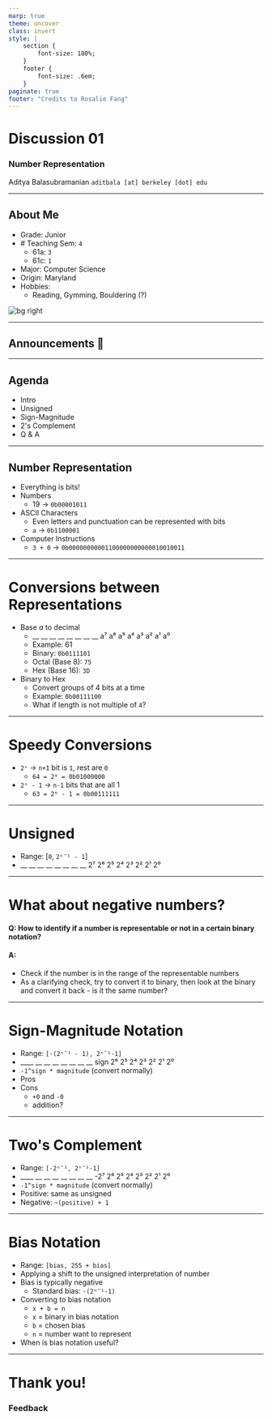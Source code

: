 ```yaml
---
marp: true
theme: uncover
class: invert
style: |
    section {
        font-size: 180%;
    }
    footer {
        font-size: .6em;
    }
paginate: true
footer: "Credits to Rosalie Fang"
---
```


<!-- 
_paginate: false
_footer: Slides available at [`teaching.aditbala.com`](https://teaching.aditbala.com)
_class: invert
-->

# <!--fit--> Discussion 01

### Number Representation

Aditya Balasubramanian
`aditbala [at] berkeley [dot] edu`

---

## About Me

- Grade: Junior
- \# Teaching Sem: `4`
    - 61a: `3`
    - 61c: `1`
- Major: Computer Science
- Origin: <!-- 
_class: invert
_footer: __/__
_backgroundColor: #2222
-->Maryland
- Hobbies:
  * Reading, Gymming, Bouldering (?)

![bg right](https://i.imgur.com/WNUiTk7.jpg)

---


## Announcements :mega:


---

## Agenda

- Intro
- Unsigned
- Sign-Magnitude
- 2's Complement
- Q & A

---

## Number Representation

* Everything is bits!
* Numbers
    - 19 -> `0b00001011`
* ASCII Characters
    - Even letters and punctuation can be represented with bits
    - `a` -> `0b1100001`
* Computer Instructions
    - `3 + 0` -> `0b00000000001100000000000010010011`

---

# Conversions between Representations

- Base *a* to decimal
    - \__ __ __ __ __ __ __ __
       a⁷ a⁶ a⁵ a⁴ a³ a² a¹ a⁰ 
    - Example: 61
    - Binary: `0b0111101`
    - Octal (Base 8): `75`
    - Hex (Base 16): `3D`
- Binary to Hex
    - Convert groups of 4 bits at a time
    - Example: `0b00111100`
    - What if length is not multiple of `4`?

--- 

# Speedy Conversions

- `2ⁿ` -> `n+1` bit is `1`, rest are `0`
    * `64 = 2⁶ = 0b01000000`
- `2ⁿ - 1` -> `n-1` bits that are all 1
    * `63 = 2⁶ - 1 = 0b00111111`

---

# Unsigned

- Range: [`0`, `2ⁿ¯¹ - 1`]
- \__ __ __ __ __ __ __ __
   2⁷ 2⁶ 2⁵ 2⁴ 2³ 2² 2¹ 2⁰

---
<!-- 
_class: invert
_footer: __/__
_backgroundColor: #8888
-->

# What about negative numbers?

#### Q: How to identify if a number is representable or not in a certain binary notation?

#### A:


- Check if the number is in the range of the representable numbers
- As a clarifying check, try to convert it to binary, then look at the binary and convert it back - is it the same number?

---

# Sign-Magnitude Notation

- Range: `[-(2ⁿ¯¹ - 1), 2ⁿ¯¹-1]`
- \____ __ __ __ __ __ __ __
   sign 2⁶ 2⁵ 2⁴ 2³ 2² 2¹ 2⁰
- `-1^sign * magnitude` (convert normally)
- Pros
- Cons
    - `+0` and `-0`
    - addition?

---

# Two's Complement

- Range: `[-2ⁿ¯¹, 2ⁿ¯¹-1]`
- \____ __ __ __ __ __ __ __
   -2⁷ 2⁶ 2⁵ 2⁴ 2³ 2² 2¹ 2⁰
- `-1^sign * magnitude` (convert normally)
- Positive: same as unsigned
- Negative: `~(positive) + 1`

---

# Bias Notation

- Range: `[bias, 255 + bias]`
- Applying a shift to the unsigned interpretation of number
- Bias is typically negative
    - Standard bias: `-(2ⁿ¯¹-1)`
- Converting to bias notation
    - `x + b = n`
    - `x` = binary in bias notation
    - `b` = chosen bias
    - `n` = number want to represent
- When is bias notation useful?

---

# Thank you!

### Feedback 